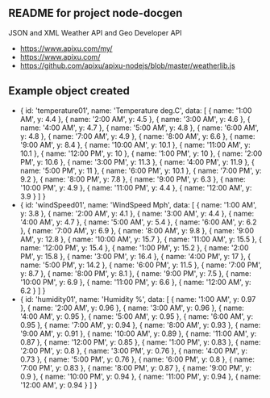 
README for project node-docgen
-------------------------------

JSON and XML Weather API and Geo Developer API

- https://www.apixu.com/my/
- https://www.apixu.com/
- https://github.com/apixu/apixu-nodejs/blob/master/weatherlib.js



Example object created 
------------------------
- { id: 'temperature01',
  name: 'Temperature deg.C',
  data: 
   [ { name: '1:00 AM', y: 4.4 },
     { name: '2:00 AM', y: 4.5 },
     { name: '3:00 AM', y: 4.6 },
     { name: '4:00 AM', y: 4.7 },
     { name: '5:00 AM', y: 4.8 },
     { name: '6:00 AM', y: 4.8 },
     { name: '7:00 AM', y: 4.9 },
     { name: '8:00 AM', y: 6.6 },
     { name: '9:00 AM', y: 8.4 },
     { name: '10:00 AM', y: 10.1 },
     { name: '11:00 AM', y: 10.1 },
     { name: '12:00 PM', y: 10 },
     { name: '1:00 PM', y: 10 },
     { name: '2:00 PM', y: 10.6 },
     { name: '3:00 PM', y: 11.3 },
     { name: '4:00 PM', y: 11.9 },
     { name: '5:00 PM', y: 11 },
     { name: '6:00 PM', y: 10.1 },
     { name: '7:00 PM', y: 9.2 },
     { name: '8:00 PM', y: 7.8 },
     { name: '9:00 PM', y: 6.3 },
     { name: '10:00 PM', y: 4.9 },
     { name: '11:00 PM', y: 4.4 },
     { name: '12:00 AM', y: 3.9 } ] }
- { id: 'windSpeed01',
  name: 'WindSpeed Mph',
  data: 
   [ { name: '1:00 AM', y: 3.8 },
     { name: '2:00 AM', y: 4.1 },
     { name: '3:00 AM', y: 4.4 },
     { name: '4:00 AM', y: 4.7 },
     { name: '5:00 AM', y: 5.4 },
     { name: '6:00 AM', y: 6.2 },
     { name: '7:00 AM', y: 6.9 },
     { name: '8:00 AM', y: 9.8 },
     { name: '9:00 AM', y: 12.8 },
     { name: '10:00 AM', y: 15.7 },
     { name: '11:00 AM', y: 15.5 },
     { name: '12:00 PM', y: 15.4 },
     { name: '1:00 PM', y: 15.2 },
     { name: '2:00 PM', y: 15.8 },
     { name: '3:00 PM', y: 16.4 },
     { name: '4:00 PM', y: 17 },
     { name: '5:00 PM', y: 14.2 },
     { name: '6:00 PM', y: 11.5 },
     { name: '7:00 PM', y: 8.7 },
     { name: '8:00 PM', y: 8.1 },
     { name: '9:00 PM', y: 7.5 },
     { name: '10:00 PM', y: 6.9 },
     { name: '11:00 PM', y: 6.6 },
     { name: '12:00 AM', y: 6.2 } ] }
- { id: 'humidity01',
  name: 'Humidity %',
  data: 
   [ { name: '1:00 AM', y: 0.97 },
     { name: '2:00 AM', y: 0.96 },
     { name: '3:00 AM', y: 0.96 },
     { name: '4:00 AM', y: 0.95 },
     { name: '5:00 AM', y: 0.95 },
     { name: '6:00 AM', y: 0.95 },
     { name: '7:00 AM', y: 0.94 },
     { name: '8:00 AM', y: 0.93 },
     { name: '9:00 AM', y: 0.91 },
     { name: '10:00 AM', y: 0.89 },
     { name: '11:00 AM', y: 0.87 },
     { name: '12:00 PM', y: 0.85 },
     { name: '1:00 PM', y: 0.83 },
     { name: '2:00 PM', y: 0.8 },
     { name: '3:00 PM', y: 0.76 },
     { name: '4:00 PM', y: 0.73 },
     { name: '5:00 PM', y: 0.76 },
     { name: '6:00 PM', y: 0.8 },
     { name: '7:00 PM', y: 0.83 },
     { name: '8:00 PM', y: 0.87 },
     { name: '9:00 PM', y: 0.9 },
     { name: '10:00 PM', y: 0.94 },
     { name: '11:00 PM', y: 0.94 },
     { name: '12:00 AM', y: 0.94 } ] }

